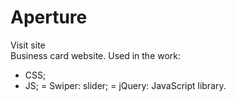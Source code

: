 # Aperture
Visit site  
Business card website. 
Used in the work:
- CSS;
- JS;
= Swiper: slider;
= jQuery: JavaScript library.
